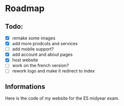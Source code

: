 # Roadmap

## Todo:
- [x] remake some images
- [x] add more prodcuts and services
- [ ] add mobile support?
- [x] add account and about pages
- [x] host website
- [ ] work on the french version?
- [ ] rework logo and make it redirect to index
## Informations

Here is the code of my website for the E5 midyear exam.